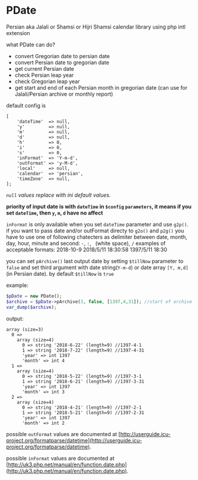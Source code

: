 # PDate
Persian aka Jalali or Shamsi or Hijri Shamsi calendar library using php intl extension 

what PDate can do?
* convert Gregorian date to persian date
* convert Persian date to gregorian date
* get current Persian date
* check Persian leap year
* check Gregorian leap year
* get start and end of each Persian month in gregorian date (can use for Jalali/Persian archive or monthly report)

default config is
```
[
    'dateTime'  => null,
    'y'         => null,
    'm'         => null,
    'd'         => null,
    'h'         => 0,
    'i'         => 0,
    's'         => 0,
    'inFormat'  => 'Y-m-d',
    'outFormat' => 'y-M-d',
    'local'     => null,
    'calendar'  => 'persian',
    'timeZone'  => null,
];
```
*`null` values replace with ini default values.*

**priority of input date is with `dateTime` in `$config` `parameters`, it means if you set `dateTime`, then `y`, `m`, `d` have no affect**

`inFormat` is only available when you set `dateTime` parameter and use `g2p()`.
if you want to pass date and/or outFormat directy to `g2o()` and `p2g()` you have to use one of following chatecters as delimiter between date, month, day, hour, minute and second:
`-`, `:`, ` `(white space), `/`
examples of acceptable formats:
2018-10-9
2018/5/11 18:30:58
1397/5/11 18:30


you can set `pArchive()` last output date by setting `$tillNow` parameter to `false` and set third argument with date string(`Y-m-d`) or date array `[Y, m,d]` (in Persian date).
by default `$tillNow` is `true`

example:
```php
$pDate = new PDate();
$archive = $pDate->pArchive(3, false, [1397,4,31]); //start of archive is on 1397-1-1, end on 1397-4/31
var_dump($archive);
```
output:
```
array (size=3)
  0 => 
    array (size=4)
      0 => string '2018-6-22' (length=9) //1397-4-1
      1 => string '2018-7-22' (length=9) //1397-4-31
      'year' => int 1397
      'month' => int 4
  1 => 
    array (size=4)
      0 => string '2018-5-22' (length=9) //1397-3-1
      1 => string '2018-6-21' (length=9) //1397-3-31
      'year' => int 1397
      'month' => int 3
  2 => 
    array (size=4)
      0 => string '2018-4-21' (length=9) //1397-2-1
      1 => string '2018-5-21' (length=9) //1397-2-31
      'year' => int 1397
      'month' => int 2
```

possible `outFormat` values are documented at
[http://userguide.icu-project.org/formatparse/datetime](http://userguide.icu-project.org/formatparse/datetime).

possible `inFormat` values are documented at
[http://uk3.php.net/manual/en/function.date.php](http://uk3.php.net/manual/en/function.date.php).
